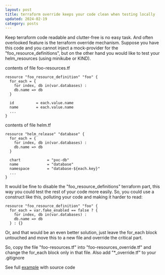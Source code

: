 ```yaml
---
layout: post
title: terraform override keeps your code clean when testing locally
updated: 2024-02-19
category: posts
---
```


Keep terraform code readable and clutter-free is no easy task.
And often overlooked feature is the terraform override mechanism.
Suppose you have this code and you cannot inject a mock-provider for
the "foo_resource_definitions", but on the other hand you would like
to test your helm_resources (using minikube or KIND).


contents of file foo-resources.tf
```
resource "foo_resource_definition" "foo" {
  for_each = {
    for index, db in(var.databases) :
    db.name => db
  }

  id          = each.value.name
  name        = each.value.name
  ...
}
```

contents of file helm.tf
```
resource "helm_release" "database" {
  for_each = {
    for index, db in(var.databases) :
    db.name => db
  }

  chart            = "pxc-db"
  name             = "database"
  namespace        = "database-${each.key}"
  ...
}
```

It would be fine to disable the "foo_resource_definitions" terraform part, 
this way you could test the rest of your code more easily.
So, you could use a construct like this, polluting your code and making
it harder to read:


```
resource "foo_resource_definition" "foo" {
  for_each = var.fake_enabled == false ? {
    for index, db in(var.databases) :
    db.name => db
  } : {}
```

Or, and that would be an even better solution, just leave the for_each block
untouched and move this to a new file and override the critical part.

So, copy the file "foo-resources.tf" into "foo-resources_override.tf"
and change the for_each block only in that file. Also add "*_override.tf" to your .gitignore












See full [example](https://omichels.github.io/terraform/for_each_sensitive_keys/for_each_sensitive_keys) with source code

